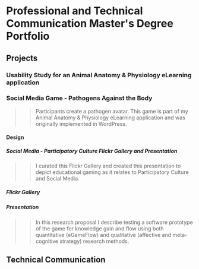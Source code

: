 # Professional and Technical Communication Master's Degree Portfolio
## Projects
### Usability Study for an Animal Anatomy & Physiology eLearning application
### Social Media Game - Pathogens Against the Body
> > Participants create a pathogen avatar. This game is part of my Animal Anatomy & Physiology eLearning application and was originally implemented in WordPress.
#### Design 
##### Social Media - Participatory Culture Flickr Gallery and Presentation
> > I curated this Flickr Gallery and created this presentation to depict educational gaming as it relates to Participatory Culture and Social Media.
##### Flickr Gallery
##### Presentation

### 
> > In this research proposal I describe testing a software prototype of the game for knowledge gain and flow using both quantitative (eGameFlow) and qualitative (affective and meta-cognitive strategy) research methods.
## Technical Communication
